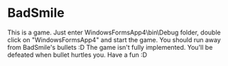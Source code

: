 # BadSmile
This is a game. Just enter WindowsFormsApp4\bin\Debug folder, double click on "WindowsFormsApp4" and start the game.
You should run away from BadSmile's bullets :D The game isn't fully implemented.
You'll be defeated when bullet hurtles you.
Have a fun :D
